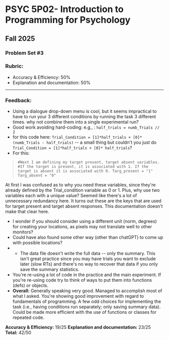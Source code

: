 # PSYC 5P02- Introduction to Programming for Psychology
## Fall 2025

### Problem Set #3

### Rubric:
* Accuracy & Efficiency: 50%
* Explanation and documentation: 50%

--- 
###  Feedback:

* Using a dialogue drop-down menu is cool, but it seems impractical to have to run your 3 different conditions by running the task 3 different times. why not combine them into a single experimental run? 
* Good work avoiding hard-coding: e.g., : ``half_trials = numb_Trials // 2 ``
* for this code here: ``Trial_Condition = [1]*half_trials + [0]*(numb_Trials - half_trials)`` -- a small thing but couldn't you just do ``Trial_Condition = [1]*half_trials + [0]* half_trials``?
* For this:
> ``#Next I am defining my target present, target absent variables. 
#If the target is present, it is associated with 1. If the target is absent it is associated with 0.
Targ_present = "1" 
Targ_absent = "0"``

At first I was confused as to why you need these variables, since they're already defined by the Trial_condition variable as 0 or 1. Plus, why use two variables each with a unique value? Seemed like there's a lot of unnecessary redundancy here. It turns out these are the keys that are used for target present and target absent responses. This documentation doesn't make that clear here. 

* I wonder if you should consider using a different unit (norm, degrees) for creating your locations, as pixels may not translate well to other monitors?
* Could have also found some other way (other than chatGPT) to come up with possible locations? 
* * The data file doesn't write the full data -- only the summary. This isn't great practice since you may have trials you want to exclude later (slow RTs) and there's no way to recover that data if you only save the summary statistics. 
* You're re-using a lot of code in the practice and the main experiment. If you're re-using code try to think of ways to put them into functions (defs) or objects.
* **Overall:** Generally speaking very good. Managed to accomplish most of what I asked. You're showing good improvement with regard to fundamentals of programming. A few odd choices for implementing the task (i.e., having conditions run separately; only saving summary data).  Could be made more efficient with the use of functions or classes for repeated code. 

**Accuracy & Efficiency:** 19/25
**Explanation and documentation:** 23/25
**Total:** 42/50
